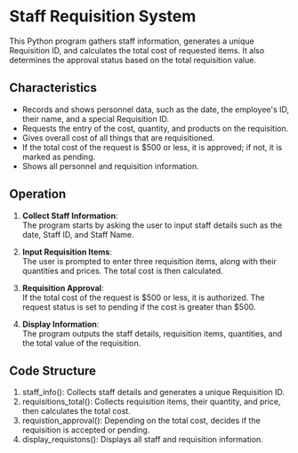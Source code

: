 # Staff Requisition System

This Python program gathers staff information, generates a unique Requisition ID, and calculates the total cost of requested items. It also determines the approval status based on the total requisition value.

## Characteristics

- Records and shows personnel data, such as the date, the employee's ID, their name, and a special Requisition ID.
- Requests the entry of the cost, quantity, and products on the requisition.
- Gives overall cost of all things that are requisitioned.
- If the total cost of the request is $500 or less, it is approved; if not, it is marked as pending.
- Shows all personnel and requisition information.

## Operation

1. **Collect Staff Information**:  
   The program starts by asking the user to input staff details such as the date, Staff ID, and Staff Name.

2. **Input Requisition Items**:  
   The user is prompted to enter three requisition items, along with their quantities and prices. The total cost is then calculated.

3. **Requisition Approval**:  
   If the total cost of the request is $500 or less, it is authorized. The request status is set to pending if the cost is greater than $500.

4. **Display Information**:  
   The program outputs the staff details, requisition items, quantities, and the total value of the requisition.


## Code Structure

1. staff_info(): Collects staff details and generates a unique Requisition ID.
2. requisitions_total(): Collects requisition items, their quantity, and price, then calculates the total cost.
3. requistion_approval(): Depending on the total cost, decides if the requisition is accepted or pending.
4. display_requistons(): Displays all staff and requisition information.



